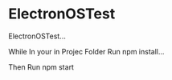 # ElectronOSTest
ElectronOSTest...

While In your in Projec Folder
Run npm install...

Then Run npm start 
